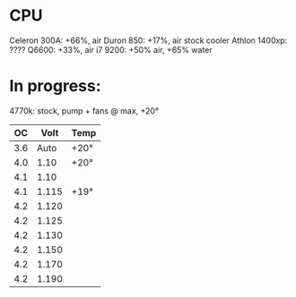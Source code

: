 # CPU
Celeron 300A: +66%, air
Duron 850: +17%, air stock cooler
Athlon 1400xp: ????
Q6600: +33%, air
i7 9200: +50% air, +65% water

# In progress:
4770k: stock, pump + fans @ max, +20°

| OC    | Volt    | Temp  |
|-------|---------|-------|
| 3.6   | Auto    | +20°  |
| 4.0   | 1.10    | +20°  |
| 4.1   | 1.10    |       | Unstable
| 4.1   | 1.115   | +19°  | Window opened
| 4.2   | 1.120   |       | Unstable
| 4.2   | 1.125   |       | Unstable
| 4.2   | 1.130   |       | Unstable
| 4.2   | 1.150   |       | Unstable
| 4.2   | 1.170   |       | Unstable
| 4.2   | 1.190   |
